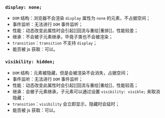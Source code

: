 ### `display: none;`
- `DOM` 结构：浏览器不会渲染 `display` 属性为 `none` 的元素，不占据空间；
- 事件监听：无法进行 `DOM` 事件监听；
- 性能：动态改变此属性时会引起[[回流与重绘|重排]]，性能较差；
- 继承：不会被子元素继承，毕竟子类也不会被渲染；
- `transition`：`transition` 不支持 `display`；
- 能否被 js 获取：可以。


### `visibility: hidden;`
- `DOM` 结构：元素被隐藏，但是会被渲染不会消失，占据空间；
- 事件监听：无法进行 `DOM` 事件监听；
- 性能：动态改变此属性时会引起[[回流与重绘|重绘]]，性能较高；
- 继承：会被子元素继承，子元素可以通过设置 `visibility: visible;` 来取消隐藏；
- `transition`：`visibility` 会立即显示，隐藏时会延时；
- 能否被 js 获取：可以。
